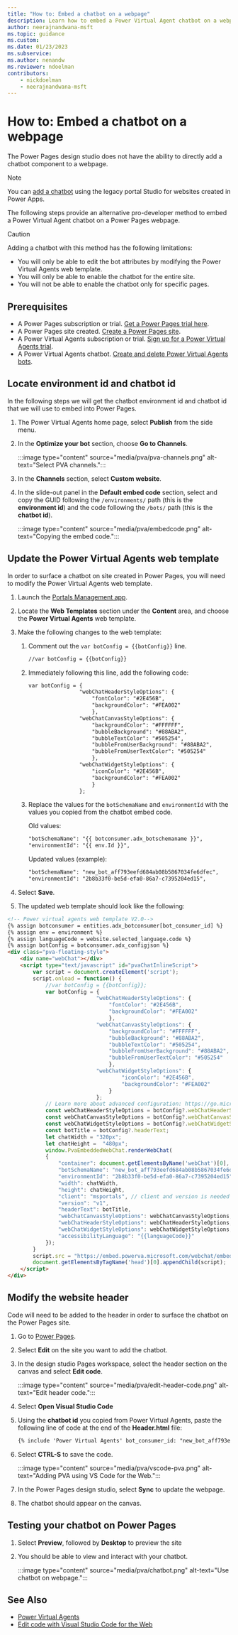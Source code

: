 ```yaml
---
title: "How to: Embed a chatbot on a webpage"
description: Learn how to embed a Power Virtual Agent chatbot on a webpage in Power Pages.
author: neerajnandwana-msft
ms.topic: guidance
ms.custom: 
ms.date: 01/23/2023
ms.subservice:
ms.author: nenandw 
ms.reviewer: ndoelman
contributors:
    - nickdoelman
    - neerajnandwana-msft
---
```


# How to: Embed a chatbot on a webpage

The Power Pages design studio does not have the ability to directly add a chatbot component to a webpage. 

> [!NOTE]
> You can [add a chatbot](/power-apps/maker/portals/add-chatbot) using the legacy portal Studio for websites created in Power Apps.

The following steps provide an alternative pro-developer method to embed a Power Virtual Agent chatbot on a Power Pages webpage.

> [!CAUTION]
> Adding a chatbot with this method has the following limitations:
> - You will only be able to edit the bot attributes by modifying the Power Virtual Agents web template.
> - You will only be able to enable the chatbot for the entire site.
> - You will not be able to enable the chatbot only for specific pages.

## Prerequisites

- A Power Pages subscription or trial. [Get a Power Pages trial here](../getting-started/trial-signup.md).
- A Power Pages site created. [Create a Power Pages site](../getting-started/create-manage.md).
- A Power Virtual Agents subscription or trial. [Sign up for a Power Virtual Agents trial](/power-virtual-agents/sign-up-individual).
- A Power Virtual Agents chatbot. [Create and delete Power Virtual Agents bots](/power-virtual-agents/authoring-first-bot).

## Locate environment id and chatbot id

In the following steps we will get the chatbot environment id and chatbot id that we will use to embed into Power Pages.

1. The Power Virtual Agents home page, select **Publish** from the side menu.

1. In the **Optimize your bot** section, choose **Go to Channels**.

    :::image type="content" source="media/pva/pva-channels.png" alt-text="Select PVA channels.":::

1. In the **Channels** section, select **Custom website**.

1. In the slide-out panel in the **Default embed code** section, select and copy the GUID following the `/environments/` path (this is the **environment id**) and the code following the `/bots/` path (this is the **chatbot id**).

    :::image type="content" source="media/pva/embedcode.png" alt-text="Copying the embed code.":::

## Update the Power Virtual Agents web template

In order to surface a chatbot on site created in Power Pages, you will need to modify the Power Virtual Agents web template.

1. Launch the [Portals Management app](../configure/portal-management-app.md).

1. Locate the **Web Templates** section under the **Content** area, and choose the **Power Virtual Agents** web template.

1. Make the following changes to the web template:

    1. Comment out the `var botConfig = {{botConfig}}` line.

        ```html
        //var botConfig = {{botConfig}}
        ```

    1. Immediately following this line, add the following code:

        ```html
        var botConfig = { 
                        "webChatHeaderStyleOptions": { 
                            "fontColor": "#2E456B", 
                            "backgroundColor": "#FEA002" 
                            }, 
                        "webChatCanvasStyleOptions": { 
                            "backgroundColor": "#FFFFFF", 
                            "bubbleBackground": "#88ABA2", 
                            "bubbleTextColor": "#505254", 
                            "bubbleFromUserBackground": "#88ABA2", 
                            "bubbleFromUserTextColor": "#505254" 
                            }, 
                        "webChatWidgetStyleOptions": { 
                            "iconColor": "#2E456B", 
                            "backgroundColor": "#FEA002" 
                            } 
                        }; 
        ```    
    1. Replace the values for the `botSchemaName` and `environmentId` with the values you copied from the chatbot embed code.
    
        Old values:
        ```html
        "botSchemaName": "{{ botconsumer.adx_botschemaname }}",
        "environmentId": "{{ env.Id }}",
        ```
        
        Updated values (example):
        ```html
        "botSchemaName": "new_bot_aff793eefd684ab08b5867034fe6dfec",
        "environmentId": "2b8b33f0-be5d-efa0-86a7-c7395204ed15",
        ```
1. Select **Save**.

1. The updated web template should look like the following:

```html
<!-- Power virtual agents web template V2.0-->
{% assign botconsumer = entities.adx_botconsumer[bot_consumer_id] %}
{% assign env = environment %}
{% assign languageCode = website.selected_language.code %}
{% assign botConfig = botconsumer.adx_configjson %}
<div class="pva-floating-style">
    <div name="webChat"></div>
    <script type="text/javascript" id="pvaChatInlineScript">
        var script = document.createElement('script');
        script.onload = function() {
            //var botConfig = {{botConfig}};
            var botConfig = { 
                            "webChatHeaderStyleOptions": { 
                                "fontColor": "#2E456B", 
                                "backgroundColor": "#FEA002" 
                                }, 
                            "webChatCanvasStyleOptions": { 
                                "backgroundColor": "#FFFFFF", 
                                "bubbleBackground": "#88ABA2", 
                                "bubbleTextColor": "#505254", 
                                "bubbleFromUserBackground": "#88ABA2", 
                                "bubbleFromUserTextColor": "#505254" 
                                }, 
                            "webChatWidgetStyleOptions": { 
                                    "iconColor": "#2E456B", 
                                    "backgroundColor": "#FEA002" 
                                } 
                            }; 
            // Learn more about advanced configuration: https://go.microsoft.com/fwlink/?linkid=2147420
            const webChatHeaderStyleOptions = botConfig?.webChatHeaderStyleOptions;
            const webChatCanvasStyleOptions = botConfig?.webChatCanvasStyleOptions;
            const webChatWidgetStyleOptions = botConfig?.webChatWidgetStyleOptions;
            const botTitle = botConfig?.headerText;
            let chatWidth = "320px";
            let chatHeight =  "480px";
            window.PvaEmbeddedWebChat.renderWebChat(
            {
                "container": document.getElementsByName('webChat')[0],
                "botSchemaName": "new_bot_aff793eefd684ab08b5867034fe6dfec",
                "environmentId": "2b8b33f0-be5d-efa0-86a7-c7395204ed15",
                "width": chatWidth,
                "height": chatHeight,
                "client": "msportals", // client and version is needed for the ease of future breaking changes
                "version": "v1",
                "headerText": botTitle,
                "webChatCanvasStyleOptions": webChatCanvasStyleOptions,
                "webChatHeaderStyleOptions": webChatHeaderStyleOptions,
                "webChatWidgetStyleOptions": webChatWidgetStyleOptions,
                "accessibilityLanguage": "{{languageCode}}"
            });
        }
        script.src = "https://embed.powerva.microsoft.com/webchat/embedded.js?client=msportals&version=v1";
        document.getElementsByTagName('head')[0].appendChild(script);
    </script>
</div>
```

## Modify the website header

Code will need to be added to the header in order to surface the chatbot on the Power Pages site.

1. Go to [Power Pages](https://aka.ms/mpp).

1. Select **Edit** on the site you want to add the chatbot. 

1. In the design studio Pages workspace, select the header section on the canvas and select **Edit code**.

    :::image type="content" source="media/pva/edit-header-code.png" alt-text="Edit header code.":::

1. Select **Open Visual Studio Code**

1. Using the **chatbot id** you copied from Power Virtual Agents, paste the following line of code at the end of the **Header.html** file:

    ```html
    {% include 'Power Virtual Agents' bot_consumer_id: "new_bot_aff793eefd684ab08b5867034fe6dfec" %} 
    ```

1. Select **CTRL-S** to save the code.

    :::image type="content" source="media/pva/vscode-pva.png" alt-text="Adding PVA using VS Code for the Web.":::

1. In the Power Pages design studio, select **Sync** to update the webpage.

1. The chatbot should appear on the canvas.

## Testing your chatbot on Power Pages

1. Select **Preview**, followed by **Desktop** to preview the site

1. You should be able to view and interact with your chatbot.

    :::image type="content" source="media/pva/chatbot.png" alt-text="Use chatbot on webpage.":::

## See Also

- [Power Virtual Agents](/power-virtual-agents/)
- [Edit code with Visual Studio Code for the Web](../configure/visual-studio-code-editor.md)
